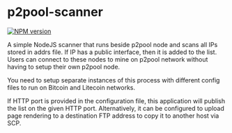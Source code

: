 p2pool-scanner
==============
[![NPM version](https://img.shields.io/npm/v/@axerunners/p2pool-scanner.svg)](https://npmjs.org/package/@axerunners/p2pool-scanner)

A simple NodeJS scanner that runs beside p2pool node and scans all IPs stored in addrs file. If IP has a public interface, then it is added to the list.  Users can connect to these nodes to mine on p2pool network without having to setup their own p2pool node.

You need to setup separate instances of this process with different config files to run on Bitcoin and Litecoin networks.

If HTTP port is provided in the configuration file, this application will publish the list on the given HTTP port.  Alternatively, it can be configured to upload page rendering to a destination FTP address to copy it to another host via SCP.
